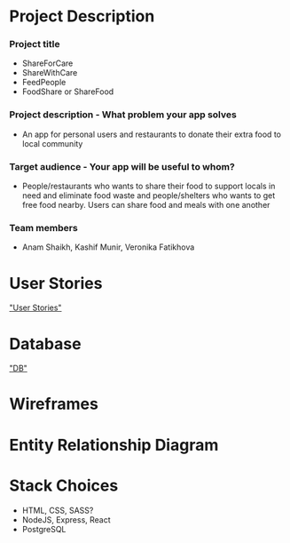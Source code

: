# Project Description
### Project title
- ShareForCare
- ShareWithCare
- FeedPeople
- FoodShare or ShareFood

### Project description - What problem your app solves
- An app for personal users and restaurants to donate their extra food to local community

### Target audience - Your app will be useful to whom?
- People/restaurants who wants to share their food to support locals in need and eliminate food waste and people/shelters who wants to get free food nearby. Users can share food and meals with one another

### Team members
- Anam Shaikh, Kashif Munir, Veronika Fatikhova

# User Stories
["User Stories"](https://docs.google.com/document/d/1wN_HSyOs_5pPAxjusD0tA-LqukT5xFITwNQYWRkN_hA/edit?usp=sharing)

# Database
["DB"](https://docs.google.com/document/d/13Ae0vL9Pr8YtYeyCeEgJ_CP7I6zf0FANkW2JOAl0K6g/edit?usp=sharing)

# Wireframes

# Entity Relationship Diagram

# Stack Choices
- HTML, CSS, SASS?
- NodeJS, Express, React
- PostgreSQL
